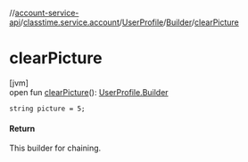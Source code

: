 //[account-service-api](../../../../index.md)/[classtime.service.account](../../index.md)/[UserProfile](../index.md)/[Builder](index.md)/[clearPicture](clear-picture.md)

# clearPicture

[jvm]\
open fun [clearPicture](clear-picture.md)(): [UserProfile.Builder](index.md)

`string picture = 5;`

#### Return

This builder for chaining.
